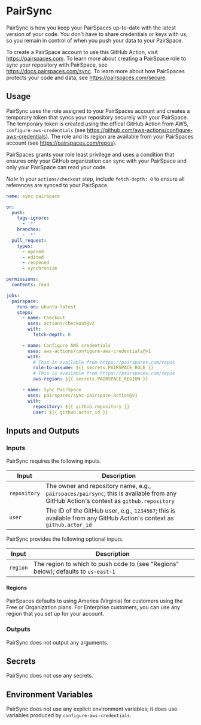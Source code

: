 # PairSync

PairSync is how you keep your PairSpaces up-to-date with the latest version of your code. You don't have to share credentials or keys with us, so you remain in control of when you push your data to your PairSpace.

To create a PairSpace account to use this GitHub Action, visit https://pairspaces.com. To learn more about creating a PairSpace role to sync your repository with PairSpace, see https://docs.pairspaces.com/sync. To learn more about how PairSpaces protects your code and data, see https://pairspaces.com/secure.

## Usage

PairSync uses the role assigned to your PairSpaces account and creates a temporary token that syncs your repository securely with your PairSpace. The temporary token is created using the offical GitHub Action from AWS, `configure-aws-credentials` (see https://github.com/aws-actions/configure-aws-credentials). The role and its region are available from your PairSpaces account (see https://pairspaces.com/repos).

PairSpaces grants your role least privilege and uses a condition that ensures only your GitHub organization can sync with your PairSpace and only your PairSpace can read your code.

*Note* In your `actions/checkout` step, include `fetch-depth: 0` to ensure all references are synced to your PairSpace.

```yaml
name: sync pairspace

on:
  push:
    tags-ignore:
      - '*'
    branches:
      - '*'
  pull_request:
    types:
      - opened
      - edited
      - reopened
      - synchronize  

permissions:
  contents: read

jobs:
  pairspace:
    runs-on: ubuntu-latest
    steps:
      - name: Checkout
        uses: actions/checkout@v2
        with:
          fetch-depth: 0

      - name: Configure AWS credentials
        uses: aws-actions/configure-aws-credentials@v1
        with:
          # This is available from https://pairspaces.com/repos
          role-to-assume: ${{ secrets.PAIRSPACE_ROLE }}
          # This is available from https://pairspaces.com/repos
          aws-region: ${{ secrets.PAIRSPACE_REGION }}

      - name: Sync PairSpace
        uses: pairspaces/sync-pairspace-action@v1
        with:
          repository: ${{ github.repository }}
          user: ${{ github.actor_id }}
```


## Inputs and Outputs

### Inputs

PairSync requires the following inputs.

| Input | Description |
|-------|-------------|
| `repository` | The owner and repository name, e.g., `pairspaces/pairsync`; this is available from any GitHub Action's context as `github.repository` |
| `user` | The ID of the GitHub user, e.g., `1234567`; this is available from any GitHub Action's context as `github.actor_id` |

PairSync provides the following optional inputs.

| Input | Description |
|-------|-------------|
| `region` | The region to which to push code to (see "Regions" below); defaults to `us-east-1` |

#### Regions

PairSpaces defaults to using America (Virginia) for customers using the Free or Organization plans. For Enterprise customers, you can use any region that you set up for your account.

### Outputs

PairSync does not output any arguments.

## Secrets

PairSync does not use any secrets.

## Environment Variables

PairSync does not use any explicit environment variables; it does use variables produced by `configure-aws-credentials`.
